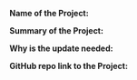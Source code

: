 **Name of the Project:**


**Summary of the Project:**


**Why is the update needed:**


**GitHub repo link to the Project:**

